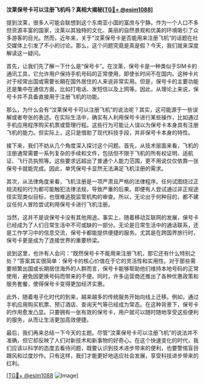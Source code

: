 **汶莱保号卡可以注册飞机吗？真相大揭秘[[TG💪+ @esim1088](https://t.me/s/esim1088)]**

提到汶莱，很多人可能会联想到这个东南亚小国的富庶与宁静。作为一个人口不多但资源丰富的国家，汶莱以其独特的文化、美丽的自然景观和优美的环境吸引了众多游客的目光。然而，近年来，关于“汶莱保号卡是否能用来注册飞机”的话题在社交媒体上引发了不小的讨论。那么，这个问题究竟是真是假？今天，我们就来深度解读这一疑问。

首先，让我们先了解一下什么是“保号卡”。在汶莱，保号卡是一种类似于SIM卡的通讯工具，它允许用户保持手机号码的正常使用，即使长时间不在国内。这种卡片对于经常出国或需要长期在国外居住的人来说非常实用。但是，保号卡的主要功能还是集中在通信方面，比如打电话、发短信以及上网等。因此，从理论上来说，保号卡并不具备直接用于注册飞机的功能。

那么，为什么会有“汶莱保号卡可以注册飞机”的说法呢？其实，这可能源于一些误解或者夸张的表述。在实际生活中，确实有人利用保号卡进行某些操作，比如通过手机应用程序购买机票或管理行程。这些行为可能让人误以为保号卡本身具有注册飞机的能力。但实际上，这只是借助了现代科技手段，并非保号卡本身的特性。

接下来，我们不妨从几个角度深入探讨这个问题。首先，从技术层面来看，飞机的注册通常需要一系列复杂的手续和文件，包括但不限于飞机的所有权证明、适航证、飞行员执照等。这些要求远超出了普通个人能力范围，更不用说仅仅依靠一张保号卡就能完成。因此，单凭保号卡显然无法满足飞机注册的需求。

其次，从法律角度来看，飞机注册是一项严肃且严格的法律程序。任何试图绕过正规流程的行为都可能触犯法律法规，导致严重的后果。即便有人尝试通过非正规途径实现类似目标，也很难逃脱监管机构的审查。所以，无论出于何种目的，都不建议任何人冒险尝试利用保号卡进行飞机注册。

当然，这并不是说保号卡没有其他用途。事实上，随着移动互联网的发展，保号卡已经成为了人们日常生活中不可或缺的一部分。无论是日常生活中的通话联系，还是工作学习中的信息交流，保号卡都能提供便捷的服务。尤其是在跨国界旅行时，保号卡更是成为了连接世界的重要桥梁。

说到这里，也许有人会问：“既然保号卡不能用来注册飞机，那它还有什么特别之处？”答案其实很简单：保号卡的核心价值在于它的灵活性和实用性。对于那些需要频繁出国或长期居住海外的人群而言，保号卡能够帮助他们维持本地号码的正常使用，避免因更换号码而带来的不便。同时，许多运营商还推出了各种优惠政策和服务套餐，使得保号卡变得更加经济实惠。

此外，随着电子化时代的到来，越来越多的传统服务开始向线上迁移。例如，通过手机应用购买机票、预订酒店、查询天气等已经成为常态。在这种背景下，保号卡的作用愈发凸显。只要拥有一张有效的保号卡，用户就可以随时随地享受这些便利的服务，从而让生活更加高效便捷。

最后，我们再来总结一下今天的主题。尽管“汶莱保号卡可以注册飞机”的说法并不准确，但它却反映了人们对新技术和新事物的好奇心。在这个快速变化的时代，我们应该以科学的态度去看待问题，既要认识到技术进步带来的便利，也要警惕盲目跟风和过度炒作。只有这样，我们才能更好地适应社会发展，享受科技进步带来的红利。

[[TG💪+ @esim1088](https://t.me/s/esim1088) ![Image](https://i.postimg.cc/4NQfJmqS/Snipaste-2025-05-13-00-14-12.png)]